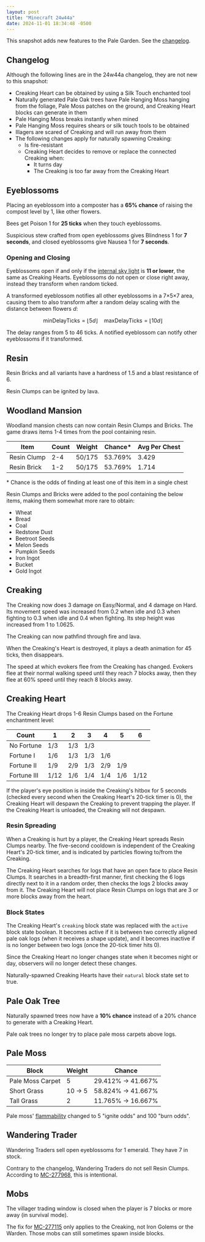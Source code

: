 ```yaml
---
layout: post
title: "Minecraft 24w44a"
date: 2024-11-01 18:34:48 -0500
---
```


This snapshot adds new features to the Pale Garden. See the [changelog](https://www.minecraft.net/en-us/article/minecraft-snapshot-24w44a).

## Changelog

Although the following lines are in the 24w44a changelog, they are not new to this snapshot:

- Creaking Heart can be obtained by using a Silk Touch enchanted tool
- Naturally generated Pale Oak trees have Pale Hanging Moss hanging from the foliage, Pale Moss patches on the ground, and Creaking Heart blocks can generate in them
- Pale Hanging Moss breaks instantly when mined
- Pale Hanging Moss requires shears or silk touch tools to be obtained
- Illagers are scared of Creaking and will run away from them
- The following changes apply for naturally spawning Creaking:
  - Is fire-resistant
  - Creaking Heart decides to remove or replace the connected Creaking when:
    - It turns day
    - The Creaking is too far away from the Creaking Heart

## Eyeblossoms

Placing an eyeblossom into a composter has a **65% chance** of raising the compost level by 1, like other flowers.

Bees get Poison 1 for **25 ticks** when they touch eyeblossoms.

Suspicious stew crafted from open eyeblossoms gives Blindness 1 for **7 seconds**, and closed eyeblossoms give Nausea 1 for **7 seconds**.

### Opening and Closing

Eyeblossoms open if and only if the [internal sky light](https://minecraft.wiki/w/Light#Internal_sky_light) is **11 or lower**, the same as Creaking Hearts. Eyeblossoms do not open or close right away, instead they transform when random ticked.

A transformed eyeblossom notifies all other eyeblossoms in a 7×5×7 area, causing them to also transform after a random delay scaling with the distance between flowers $d$:

$$ \text{minDelayTicks} = \lfloor 5d \rfloor \quad \text{maxDelayTicks} = \lfloor 10d \rfloor $$

The delay ranges from 5 to 46 ticks. A notified eyeblossom can notify other eyeblossoms if it transformed.

## Resin

Resin Bricks and all variants have a hardness of 1.5 and a blast resistance of 6.

Resin Clumps can be ignited by lava.

## Woodland Mansion

Woodland mansion chests can now contain Resin Clumps and Bricks. The game draws items 1-4 times from the pool containing resin.

| Item        | Count | Weight | Chance\* | Avg Per Chest |
| ----------- | ----- | ------ | -------- | ------------- |
| Resin Clump | 2-4   | 50/175 | 53.769%  | 3.429         |
| Resin Brick | 1-2   | 50/175 | 53.769%  | 1.714         |

\* Chance is the odds of finding at least one of this item in a single chest

Resin Clumps and Bricks were added to the pool containing the below items, making them somewhat more rare to obtain:
- Wheat
- Bread
- Coal
- Redstone Dust
- Beetroot Seeds
- Melon Seeds
- Pumpkin Seeds
- Iron Ingot
- Bucket
- Gold Ingot

## Creaking

The Creaking now does 3 damage on Easy/Normal, and 4 damage on Hard. Its movement speed was increased from 0.2 when idle and 0.3 when fighting to 0.3 when idle and 0.4 when fighting. Its step height was increased from 1 to 1.0625.

The Creaking can now pathfind through fire and lava.

When the Creaking's Heart is destroyed, it plays a death animation for 45 ticks, then disappears.

The speed at which evokers flee from the Creaking has changed. Evokers flee at their normal walking speed until they reach 7 blocks away, then they flee at 60% speed until they reach 8 blocks away.

## Creaking Heart

The Creaking Heart drops 1-6 Resin Clumps based on the Fortune enchantment level:

| Count       | 1    | 2   | 3   | 4   | 5   | 6    |
| ----------- | ---- | --- | --- | --- | --- | ---- |
| No Fortune  | 1/3  | 1/3 | 1/3 |     |     |      |
| Fortune I   | 1/6  | 1/3 | 1/3 | 1/6 |     |      |
| Fortune II  | 1/9  | 2/9 | 1/3 | 2/9 | 1/9 |      |
| Fortune III | 1/12 | 1/6 | 1/4 | 1/4 | 1/6 | 1/12 |

If the player's eye position is inside the Creaking's hitbox for 5 seconds (checked every second when the Creaking Heart's 20-tick timer is 0), the Creaking Heart will despawn the Creaking to prevent trapping the player. If the Creaking Heart is unloaded, the Creaking will not despawn.

### Resin Spreading

When a Creaking is hurt by a player, the Creaking Heart spreads Resin Clumps nearby. The five-second cooldown is independent of the Creaking Heart's 20-tick timer, and is indicated by particles flowing to/from the Creaking.

The Creaking Heart searches for logs that have an open face to place Resin Clumps. It searches in a breadth-first manner, first checking the 6 logs directly next to it in a random order, then checks the logs 2 blocks away from it. The Creaking Heart will not place Resin Clumps on logs that are 3 or more blocks away from the heart.

### Block States

The Creaking Heart's `creaking` block state was replaced with the `active` block state boolean. It becomes active if it is between two correctly aligned pale oak logs (when it receives a shape update), and it becomes inactive if is no longer between two logs (once the 20-tick timer hits 0).

Since the Creaking Heart no longer changes state when it becomes night or day, observers will no longer detect these changes.

Naturally-spawned Creaking Hearts have their `natural` block state set to true.

## Pale Oak Tree

Naturally spawned trees now have a **10% chance** instead of a 20% chance to generate with a Creaking Heart.

Pale oak trees no longer try to place pale moss carpets above logs.

## Pale Moss

| Block            | Weight  | Chance             |
| ---------------- | ------- | ------------------ |
| Pale Moss Carpet | 5       | 29.412% -> 41.667% |
| Short Grass      | 10 -> 5 | 58.824% -> 41.667% |
| Tall Grass       | 2       | 11.765% -> 16.667% |

Pale moss' [flammability](https://minecraft.wiki/w/Fire#Flammable_blocks) changed to 5 "ignite odds" and 100 "burn odds".

## Wandering Trader

Wandering Traders sell open eyeblossoms for 1 emerald. They have 7 in stock.

Contrary to the changelog, Wandering Traders do not sell Resin Clumps. According to [MC-277968](https://bugs.mojang.com/browse/MC-277968), this is intentional.

## Mobs

The villager trading window is closed when the player is 7 blocks or more away (in survival mode).

The fix for [MC-277115](https://bugs.mojang.com/browse/MC-277115) only applies to the Creaking, not Iron Golems or the Warden. Those mobs can still sometimes spawn inside blocks.



